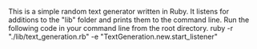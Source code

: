 This is a simple random text generator written in Ruby. It listens for additions to the "lib" folder and prints them to the command line. Run the following code in your command line from the root directory.
    ruby -r "./lib/text_generation.rb" -e "TextGeneration.new.start_listener"
